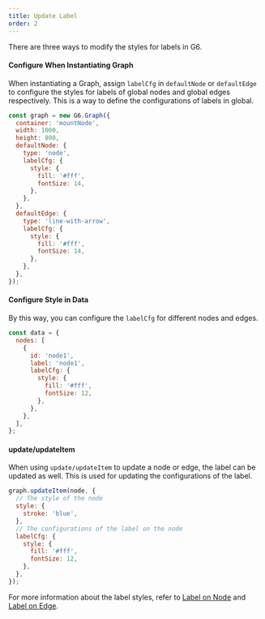 ```yaml
---
title: Update Label
order: 2
---
```


There are three ways to modify the styles for labels in G6.

#### Configure When Instantiating Graph

When instantiating a Graph, assign `labelCfg` in `defaultNode` or `defaultEdge` to configure the styles for labels of global nodes and global edges respectively. This is a way to define the configurations of labels in global.

```javascript
const graph = new G6.Graph({
  container: 'mountNode',
  width: 1000,
  height: 800,
  defaultNode: {
    type: 'node',
    labelCfg: {
      style: {
        fill: '#fff',
        fontSize: 14,
      },
    },
  },
  defaultEdge: {
    type: 'line-with-arrow',
    labelCfg: {
      style: {
        fill: '#fff',
        fontSize: 14,
      },
    },
  },
});
```

#### Configure Style in Data

By this way, you can configure the `labelCfg` for different nodes and edges.

```javascript
const data = {
  nodes: [
    {
      id: 'node1',
      label: 'node1',
      labelCfg: {
        style: {
          fill: '#fff',
          fontSize: 12,
        },
      },
    },
  ],
};
```

#### update/updateItem

When using `update/updateItem` to update a node or edge, the label can be updated as well. This is used for updating the configurations of the label.

```javascript
graph.updateItem(node, {
  // The style of the node
  style: {
    stroke: 'blue',
  },
  // The configurations of the label on the node
  labelCfg: {
    style: {
      fill: '#fff',
      fontSize: 12,
    },
  },
});
```

For more information about the label styles, refer to [Label on Node](/en/docs/manual/middle/elements/nodes/default-node/#label-and-labelcfg) and [Label on Edge](/en/docs/manual/middle/elements/edges/defaultEdge/#label-and-labelcfg).
